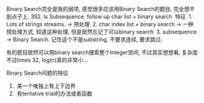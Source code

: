 Binary Search完全是我的弱项, 感觉很多应该用Binary Search的题目, 完全想不到点子上.
  392. Is Subsequence
  follow up
  char list + binary search
  特征
  1. Lots of strings streams. -> 预处理
  2. char index list + binary search -> 一种预处理方式, 知道这种处理, 但是居然忘记了可以binary search
  3. subsequence -> Binary Search. 记住这个不是substring, 不要求连续, 要求跳过. 
 
 
 有的题目居然可以用binary search搜索整个Integer空间, 不过其实想想看, 复杂度不过times 32, log(n)真的非常小...

Binary Search问题的特征
1.  某一个唯独上有上下边界
2.  有tentative trial的办法或者函数
